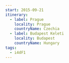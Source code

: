```yaml
---
start: 2015-09-21
itinerary:
  - label: Prague
    locality: Prague
    countryName: Czechia
  - label: Budapest Keleti
    locality: Budapest
    countryName: Hungary
tags:
  - i4dF1
---
```

